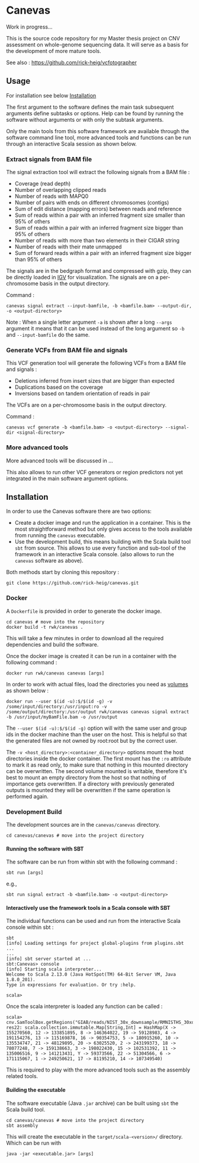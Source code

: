 # Canevas

Work in progress...  

This is the source code repository for my Master thesis project on CNV assessment on whole-genome sequencing data. It will serve as a basis for the development of more mature tools.

See also : https://github.com/rick-heig/vcfotographer


## Usage

For installation see below [Installation](#Installation)

The first argument to the software defines the main task subsequent arguments define subtasks or options. Help can be found by running the software without arguments or with only the subtask arguments.

Only the main tools from this software framework are available through the software command line tool, more advanced tools and functions can be run through an interactive Scala session as shown below.

### Extract signals from BAM file

The signal extraction tool will extract the following signals from a BAM file :

- Coverage (read depth)
- Number of overlapping clipped reads
- Number of reads with MAPQ0
- Number of pairs with ends on different chromosomes (contigs)
- Sum of edit distance (mapping errors) between reads and reference
- Sum of reads within a pair with an inferred fragment size smaller than 95% of others
- Sum of reads within a pair with an inferred fragment size bigger than 95% of others
- Number of reads with more than two elements in their CIGAR string
- Number of reads with their mate unmapped
- Sum of forward reads within a pair with an inferred fragment size bigger than 95% of others

The signals are in the bedgraph format and compressed with gzip, they can be directly loaded in [IGV](https://software.broadinstitute.org/software/igv/) for visualization. The signals are on a per-chromosome basis in the output directory.

Command :

```
canevas signal extract --input-bamfile, -b <bamfile.bam> --output-dir, -o <output-directory>
```

Note : When a single letter argument `-a` is shown after a long `--args` argument it means that it can be used instead of the long argument so `-b` and `--input-bamfile` do the same.

### Generate VCFs from BAM file and signals

This VCF generation tool will generate the following VCFs from a BAM file and signals :

- Deletions inferred from insert sizes that are bigger than expected
- Duplications based on the coverage
- Inversions based on tandem orientation of reads in pair

The VCFs are on a per-chromosome basis in the output directory.

Command :

```
canevas vcf generate -b <bamfile.bam> -o <output-directory> --signal-dir <signal-directory>
```

### More advanced tools

More advanced tools will be discussed in ...

This also allows to run other VCF generators or region predictors not yet integrated in the main software argument options.

## Installation

In order to use the Canevas software there are two options:

- Create a docker image and run the application in a container. This is the most straightforward method but only gives access to the tools available from running the `canevas` executable.
- Use the development build, this means building with the Scala build tool `sbt` from source. This allows to use every function and sub-tool of the framework in an interactive Scala console. (also allows to run the `canevas` software as above).

Both methods start by cloning this repository :

```
git clone https://github.com/rick-heig/canevas.git
```

### Docker
A `Dockerfile` is provided in order to generate the docker image.

```
cd canevas # move into the repository
docker build -t rwk/canevas .
```

This will take a few minutes in order to download all the required dependencies and build the software.

Once the docker image is created it can be run in a container with the following command :

```
docker run rwk/canevas canevas [args]
```

In order to work with actual files, load the directories you need as [volumes](https://docs.docker.com/storage/volumes/) as shown below :

```
docker run --user $(id -u):$/$(id -g) -v /some/input/directory:/usr/input:ro -v /some/output/directory:/usr/output rwk/canevas canevas signal extract -b /usr/input/myBamFile.bam -o /usr/output
```

The `--user $(id -u):$/$(id -g)` option will with the same user and group ids in the docker machine than the user on the host. This is helpful so that the generated files are not owned by root:root but by the correct user.

The `-v <host_directory>:<container_directory>` options mount the host directories inside the docker container. The first mount has the `:ro` attribute to mark it as read only, to make sure that nothing in this mounted directory can be overwritten. The second volume mounted is writable, therefore it's best to mount an empty directory from the host so that nothing of importance gets overwritten. If a directory with previously generated outputs is mounted they will be overwritten if the same operation is performed again.

### Development Build

The development sources are in the `canevas/canevas` directory.

```
cd canevas/canevas # move into the project directory
```

#### Running the software with SBT
The software can be run from within sbt with the following command :

```
sbt run [args]
```

e.g.,

```
sbt run signal extract -b <bamfile.bam> -o <output-directory>
```

#### Interactively use the framework tools in a Scala console with SBT
The individual functions can be used and run from the interactive Scala console within sbt :

```
sbt
[info] Loading settings for project global-plugins from plugins.sbt ...
...
[info] sbt server started at ...
sbt:Canevas> console
[info] Starting scala interpreter...
Welcome to Scala 2.13.0 (Java HotSpot(TM) 64-Bit Server VM, Java 1.8.0_201).
Type in expressions for evaluation. Or try :help.

scala> 
```

Once the scala interpreter is loaded any function can be called :

```
scala> cnv.SamToolBox.getRegions("GIAB/reads/NIST_30x_downsample/RMNISTHS_30xdownsample.bam")
res22: scala.collection.immutable.Map[String,Int] = HashMap(X -> 155270560, 12 -> 133851895, 8 -> 146364022, 19 -> 59128983, 4 -> 191154276, 13 -> 115169878, 16 -> 90354753, 5 -> 180915260, 10 -> 135534747, 21 -> 48129895, 20 -> 63025520, 2 -> 243199373, 18 -> 78077248, 7 -> 159138663, 3 -> 198022430, 15 -> 102531392, 11 -> 135006516, 9 -> 141213431, Y -> 59373566, 22 -> 51304566, 6 -> 171115067, 1 -> 249250621, 17 -> 81195210, 14 -> 107349540)
```

This is required to play with the more advanced tools such as the assembly related tools.

#### Building the executable
The software executable (Java `.jar` archive) can be built using `sbt` the Scala build tool.

```
cd canevas/canevas # move into the project directory
sbt assembly
```

This will create the executable in the `target/scala-<version>/` directory. Which can be run with 

```
java -jar <executable.jar> [args]
```